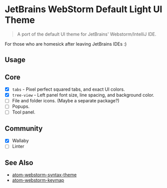 # JetBrains WebStorm Default Light UI Theme

> A port of the default UI theme for JetBrains' Webstorm/IntelliJ IDE.

For those who are homesick after leaving JetBrains IDEs :)

## Usage

## Core

- [x] `tabs` - Pixel perfect squared tabs, and exact UI colors.
- [x] `tree-view` - Left panel font size, line spacing, and background color.
- [ ] File and folder icons. (Maybe a separate package?)
- [ ] Popups.
- [ ] Tool panel.

## Community

- [x] Wallaby
- [ ] Linter

## See Also

- [atom-webstorm-syntax-theme](https://github.com/vjpr/atom-webstorm-syntax-theme)
- [atom-webstorm-keymap](https://github.com/vjpr/atom-webstorm-keymap)
